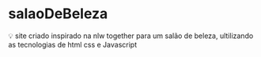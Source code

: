 # salaoDeBeleza
:bulb: site criado inspirado na nlw together para um salão de beleza, ultilizando as tecnologias de html css e Javascript

